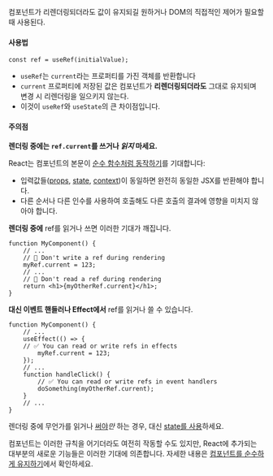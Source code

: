 컴포넌트가 리렌더링되더라도 값이 유지되길 원하거나 DOM의 직접적인 제어가 필요할 때 사용된다.

#### 사용법
```tsx
const ref = useRef(initialValue);
```
- `useRef`는 `current`라는 프로퍼티를 가진 객체를 반환합니다
- `current` 프로퍼티에 저장된 값은 컴포넌트가 **리렌더링되더라도** 그대로 유지되며 변경 시 리렌더링을 일으키지 않는다. 
- 이것이 `useRef`와 `useState`의 큰 차이점입니다.



#### 주의점
**렌더링 중에는 `ref.current`를 쓰거나 _읽지_ 마세요.**

React는 컴포넌트의 본문이 [순수 함수처럼 동작하기](https://ko.react.dev/learn/keeping-components-pure)를 기대합니다:

- 입력값들([props](https://ko.react.dev/learn/passing-props-to-a-component), [state](https://ko.react.dev/learn/state-a-components-memory), [context](https://ko.react.dev/learn/passing-data-deeply-with-context))이 동일하면 완전히 동일한 JSX를 반환해야 합니다.
- 다른 순서나 다른 인수를 사용하여 호출해도 다른 호출의 결과에 영향을 미치지 않아야 합니다.

**렌더링 중에** ref를 읽거나 쓰면 이러한 기대가 깨집니다.

```tsx
function MyComponent() { 
	// ...  
	// 🚩 Don't write a ref during rendering  
	myRef.current = 123;  
	// ...  
	// 🚩 Don't read a ref during rendering  
	return <h1>{myOtherRef.current}</h1>;
}
```

**대신 이벤트 핸들러나 Effect에서** ref를 읽거나 쓸 수 있습니다.

```tsx
function MyComponent() {  
	// ...  
	useEffect(() => {
	// ✅ You can read or write refs in effects    
		myRef.current = 123;  
	});  
	// ...  
	function handleClick() {
		// ✅ You can read or write refs in event handlers 
		doSomething(myOtherRef.current);  
	}  
	// ...
}
```

렌더링 중에 무언가를 읽거나 [써야](https://ko.react.dev/reference/react/useState#storing-information-from-previous-renders)_만_ 하는 경우, 대신 [state를 사용](https://ko.react.dev/reference/react/useState)하세요.

컴포넌트는 이러한 규칙을 어기더라도 여전히 작동할 수도 있지만, React에 추가되는 대부분의 새로운 기능들은 이러한 기대에 의존합니다. 자세한 내용은 [컴포넌트를 순수하게 유지하기](https://ko.react.dev/learn/keeping-components-pure#where-you-_can_-cause-side-effects)에서 확인하세요.